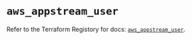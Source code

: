 # `aws_appstream_user`

Refer to the Terraform Registory for docs: [`aws_appstream_user`](https://registry.terraform.io/providers/hashicorp/aws/5.25.0/docs/resources/appstream_user).
